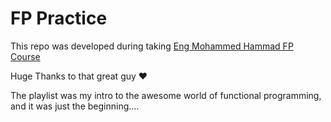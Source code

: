 # FP Practice

This repo was developed during taking [Eng Mohammed Hammad FP Course](https://https://www.youtube.com/playlist?list=PLpbZuj8hP-I6F-Zj1Ay8nQ1rMnmFnlK2f)

Huge Thanks to that great guy ❤️

The playlist was my intro to the awesome world of functional programming, and it was just the beginning....
